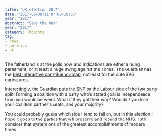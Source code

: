 ```yaml
---
title: "UK election 2017"
date: "2017-06-09T11:07:00+10:00"
year: "2017"
abstract: "Save the NHS"
year: "2017"
category: Thoughts
tag:
- news
- politics
- uk
---
```

The fatherland is at the polls now, and indications are either a hung parliament, or at least a huge swing against the Tories. The Guardian has the [best interactive constituency map], not least for the cute SVG caricatures.

Interestingly, the Guardian puts the <abbr title="Scottish National Party">SNP</abbr> on the Labour side of the two party split. Forming a coalition with a party who's stated goal is independence from you would be weird. What if they got their way? Wouldn't you lose your coalition partner's seats, and your majority?

You could probably guess which side I tend to fall on, but in this election I hope it goes to the parties that will preserve and rebuild the NHS. I still consider that system one of the greatest accomplishments of modern times.

[best interactive constituency map]: https://www.theguardian.com/politics/ng-interactive/2017/jun/08/live-uk-election-results-in-full-2017

